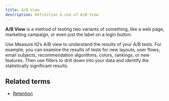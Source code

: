 ```yaml
---
title: A/B View
description: Definition & use of A/B View
---
```


**A/B View** is a method of testing two variants of something, like a web page, marketing campaign, or even just the label on a login button.

Use Measure IQ’s A/B view to understand the results of your A/B tests. For example, you can examine the results of tests for new layouts, user flows, email subjects, recommendation algorithms, colors, rankings, or new features. Then use filters to drill down into your data and identify the statistically significant results.

## Related terms

- [Retention](../retention)

